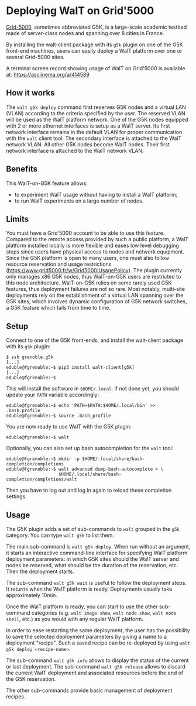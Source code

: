 # Deploying WalT on Grid'5000

[Grid-5000](https://www.grid5000.fr), sometimes abbreviated G5K, is a large-scale academic
testbed made of server-class nodes and spanning over 8 cities in France.

By installing the walt-client package with its `g5k` plugin on one of the G5K front-end
machines, users can easily deploy a WalT platform over one or several Grid-5000 sites.

A terminal screen record showing usage of WalT on Grid'5000 is available at:
https://asciinema.org/a/414589


## How it works

The `walt g5k deploy` command first reserves G5K nodes and a virtual LAN (VLAN) according to
the criteria specified by the user.
The reserved VLAN will be used as the WalT platform network.
One of the G5K nodes equipped with 2 or more ethernet interfaces is setup as a WalT server.
Its first network interface remains in the default VLAN for proper communication with the
`walt` client tool. The secondary interface is attached to the WalT network VLAN.
All other G5K nodes become WalT nodes. Their first network interface is attached to the
WalT network VLAN.


## Benefits

This WalT-on-G5K feature allows:
- to experiment WalT usage without having to install a WalT platform;
- to run WalT experiments on a large number of nodes.


## Limits

You must have a Grid'5000 account to be able to use this feature.
Compared to the remote access provided by such a public platform, a WalT platform
installed locally is more flexible and eases low level debugging steps since users
have physical access to nodes and network equipment.
Since the G5K platform is open to many users, one must also follow resource reservation
and usage restrictions (https://www.grid5000.fr/w/Grid5000:UsagePolicy).
The plugin currently only manages x86 G5K nodes, thus WalT-on-G5K users are restricted
to this node architecture.
WalT-on-G5K relies on some rarely used G5K features, thus deployment failures are not
so rare. Most notably, multi-site deployments rely on the establishment of a virtual LAN
spanning over the G5K sites, which involves dynamic configuration of G5K network switches,
a G5K feature which fails from time to time.


## Setup

Connect to one of the G5K front-ends, and install the walt-client package with its
`g5k` plugin:

```
$ ssh grenoble.g5k
[...]
eduble@fgrenoble:~$ pip3 install walt-client[g5k]
[...]
eduble@fgrenoble:~$
```

This will install the software in `$HOME/.local`.
If not done yet, you should update your `PATH` variable accordingly:

```
eduble@fgrenoble:~$ echo 'PATH=$PATH:$HOME/.local/bin' >> .bash_profile
eduble@fgrenoble:~$ source .bash_profile
```

You are now ready to use WalT with the G5K plugin:

```
eduble@fgrenoble:~$ walt
```

Optionally, you can also set up bash autocompletion for the `walt` tool:

```
eduble@fgrenoble:~$ mkdir -p $HOME/.local/share/bash-completion/completions
eduble@fgrenoble:~$ walt advanced dump-bash-autocomplete > \
                    $HOME/.local/share/bash-completion/completions/walt
```

Then you have to log out and log in again to reload these completion settings.


## Usage

The G5K plugin adds a set of sub-commands to `walt` grouped in the `g5k` category.
You can type `walt g5k` to list them.

The main sub-command is `walt g5k deploy`. When run without an argument, it starts
an interactive command-line interface for specifying WalT platform deployment
parameters: in which G5K sites should the WalT server and nodes be reserved, what
should be the duration of the reservation, etc. Then the deployment starts.

The sub-command `walt g5k wait` is useful to follow the deployment steps. It returns
when the WalT platform is ready. Deployments usually take approximately 10min.

Once the WalT platform is ready, you can start to use the other sub-command categories
(e.g. `walt image show`, `walt node show`, `walt node shell`, etc.) as you would with
any regular WalT platform.

In order to ease restarting the same deployment, the user has the possibility to save
the selected deployment parameters by giving a name to a deployment "recipe".
Such a saved recipe can be re-deployed by using `walt g5k deploy <recipe-name>`.

The sub-command `walt g5k info` allows to display the status of the current or last
deployment.
The sub-command `walt g5k release` allows to discard the current WalT deployment
and associated resources before the end of the G5K reservation.

The other sub-commands provide basic management of deployment recipes.
